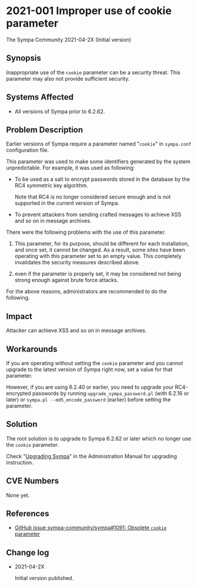 2021-001 Improper use of cookie parameter
=========================================

The Sympa Community
2021-04-2X (Initial version)


Synopsis
--------

Inappropriate use of the `cookie` parameter can be a security threat.
This parameter may also not provide sufficient security.


Systems Affected
----------------

  - All versions of Sympa prior to 6.2.62.


Problem Description
-------------------

Earlier versions of Sympa require a parameter named "`cookie`" in
`sympa.conf` configuration file.

This parameter was used to make some identifiers generated by the
system unpredictable. For example, it was used as following:

  - To be used as a salt to encrypt passwords stored in the database by the
    RC4 symmetric key algorithm.

    Note that RC4 is no longer considered secure enough and is not supported
    in the current version of Sympa.

  - To prevent attackers from sending crafted messages to achieve XSS and so
    on in message archives.

There were the following problems with the use of this parameter.

  1. This parameter, for its purpose, should be different for each installation,
     and once set, it cannot be changed.
     As a result, some sites have been operating with this parameter set to an
     empty value.
     This completely invalidates the security measures described above. 

  2. even if the parameter is properly set, it may be considered not being
     strong enough against brute force attacks.

For the above reasons, administrators are recommended to do the following.

Impact
------

Attacker can achieve XSS and so on in message archives.


Workarounds
-----------

If you are operating without setting the `cookie` parameter and you cannot
upgrade to the latest version of Sympa right now, set a value for that
parameter.

However, if you are using 6.2.40 or earlier, you need to upgrade your
RC4-encrypted passwords by running `upgrade_sympa_password.pl` (with
6.2.16 or later) or `sympa.pl --md5_encode_password` (earlier) before
setting the parameter.


Solution
--------

The root solution is to upgrade to Sympa 6.2.62 or later which no longer use
the `cookie` parameter.

Check "[Upgrading Sympa](https://sympa-community.github.io/manual/upgrade.html)"
in the Administration Manual for upgrading instruction.


CVE Numbers
-----------

None yet.


References
----------

  - [GitHub issue sympa-community/sympa\#1091: Obsolete `cookie` parameter](https://github.com/sympa-community/sympa/issues/1091)


Change log
----------

  - 2021-04-2X

    Initial version published.

